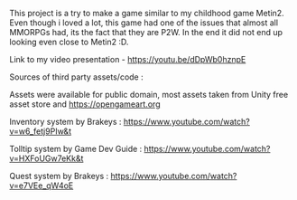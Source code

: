 
This project is a try to make a game similar to my childhood game Metin2. Even though i loved a lot, this game had one of the issues that almost all MMORPGs had, its the fact that they are P2W.
In the end it did not end up looking even close to Metin2 :D.


Link to my video presentation - https://youtu.be/dDpWb0hznpE


Sources of third party assets/code :

Assets were available for public domain, most assets taken from Unity free asset store and https://opengameart.org

Inventory system by Brakeys : https://www.youtube.com/watch?v=w6_fetj9PIw&t

Tolltip system by Game Dev Guide : https://www.youtube.com/watch?v=HXFoUGw7eKk&t

Quest system by Brakeys : https://www.youtube.com/watch?v=e7VEe_qW4oE
